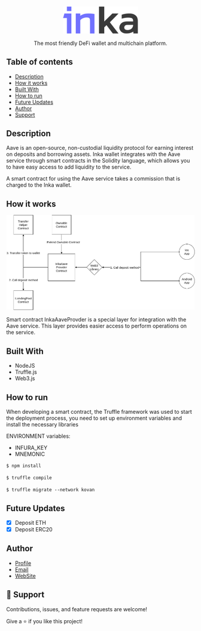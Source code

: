 <p align="center">
  <a href="http://inka.finance/" target="blank"><img src="./2.svg" width="200" alt="Inka Logo" /></a>
</p>
<p align="center">The most friendly DeFi wallet and multichain platform.</p>

## Table of contents

- [Description](#description)
- [How it works](#how-it-works)
- [Built With](#built-with)
- [How to run](#how-to-run)
- [Future Updates](#future-updates)
- [Author](#author)
- [Support](#support)

## Description

Aave is an open-source, non-custodial liquidity protocol for earning interest on deposits and borrowing assets. Inka wallet integrates with the Aave service through smart contracts in the Solidity language, which allows you to have easy access to add liquidity to the service.

<p>A smart contract for using the Aave service takes a commission that is charged to the Inka wallet.</p>

## How it works

<p align="center">
<img src="./inka_dig.png" alt="Inka diagrams" />
</p>

<p>Smart contract InkaAaveProvder is a special layer for integration with the Aave service. This layer provides easier access to perform operations on the service.</p>

## Built With

- NodeJS
- Truffle.js
- Web3.js

## How to run

When developing a smart contract, the Truffle framework was used to start the deployment process, you need to set up environment variables and install the necessary libraries

<p>ENVIRONMENT variables:</p>

* INFURA_KEY
* MNEMONIC

```
$ npm install

$ truffle compile

$ truffle migrate --network kovan
```

## Future Updates

- [x] Deposit ETH
- [x] Deposit ERC20

## Author

- [Profile](https://github.com/Inka-Finance "Inka Finance Development Team")
- [Email](mailto:a.zhaxybayev@inka.finance?subject=Hi "Hi!")
- [WebSite](https://inka.finance/ "Welcome")

## 🤝 Support

Contributions, issues, and feature requests are welcome!

Give a ⭐️ if you like this project!

